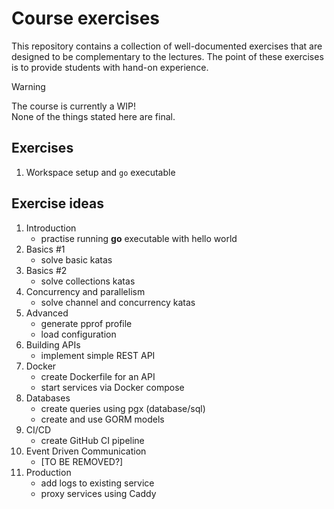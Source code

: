 # Course exercises

This repository contains a collection of well-documented exercises that are designed to be complementary to the lectures. The point of these exercises is to provide students with hand-on experience.

> [!WARNING]
> The course is currently a WIP! \
> None of the things stated here are final.

## Exercises

1. Workspace setup and `go` executable

## Exercise ideas

1. Introduction
    - practise running **go** executable with hello world
2. Basics #1
    - solve basic katas
3. Basics #2
    - solve collections katas
4. Concurrency and parallelism
    - solve channel and concurrency katas
5. Advanced
    - generate pprof profile
    - load configuration
6. Building APIs
    - implement simple REST API
7. Docker
    - create Dockerfile for an API
    - start services via Docker compose
8. Databases
    - create queries using pgx (database/sql)
    - create and use GORM models
9. CI/CD
    - create GitHub CI pipeline
10. Event Driven Communication
    - [TO BE REMOVED?]
11. Production
    - add logs to existing service
    - proxy services using Caddy

